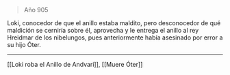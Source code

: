 > Año 905

Loki, conocedor de que el anillo estaba maldito, pero desconocedor de qué maldición se cerniría sobre él, aprovecha y le entrega el anillo al rey Hreidmar de los nibelungos, pues anteriormente había asesinado por error a su hijo Óter.

---

[[Loki roba el Anillo de Andvari]], [[Muere Óter]]